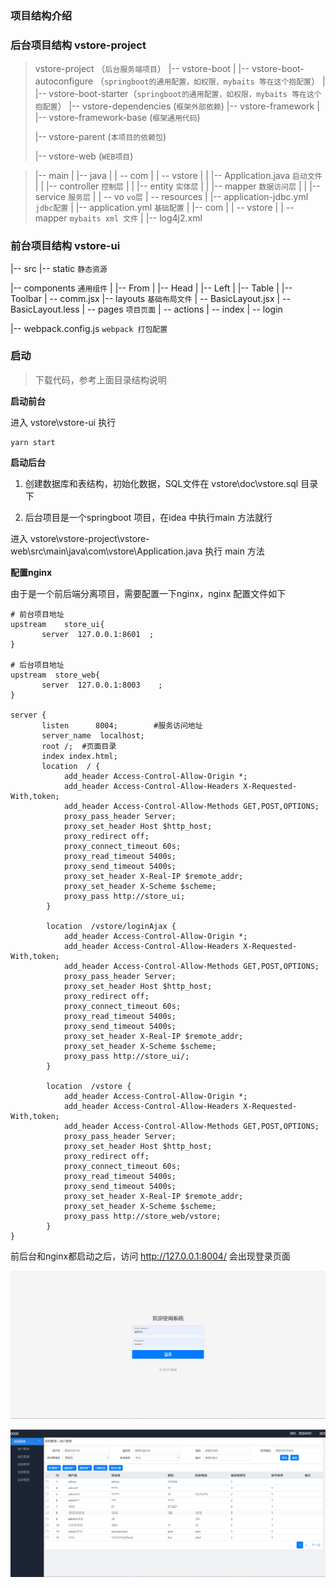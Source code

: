 [前言]: https://zhuanlan.zhihu.com/p/348214235	"前言"
[SpringSecurity技术介绍]: https://zhuanlan.zhihu.com/p/348243780	"SpringSecurity技术介绍"

### 项目结构介绍

### 后台项目结构 vstore-project

> vstore-project （`后台服务端项目`）
> |-- vstore-boot
> |   |-- vstore-boot-autoconfigure （`springboot的通用配置，如权限，mybaits 等在这个抱配置`）
> |   |-- vstore-boot-starter（`springboot的通用配置，如权限，mybaits 等在这个抱配置`）
> |-- vstore-dependencies (`框架外部依赖`)
> |-- vstore-framework
> |   |-- vstore-framework-base (`框架通用代码`)
>
> |-- vstore-parent (`本项目的依赖包`)
>
> |-- vstore-web  (`WEB项目`)

> |-- main
> |   |-- java
> |   |   -- com
> |   |       -- vstore
> |   |           |-- Application.java `启动文件`
> |   |           |-- controller `控制层`
> |   |           |-- entity `实体层`
> |   |           |-- mapper `数据访问层`
> |   |           |-- service `服务层`
> |   |           -- vo `vo层`
> |   -- resources
> |       |-- application-jdbc.yml `jdbc配置`
> |       |-- application.yml `基础配置`
> |       |-- com
> |       |   -- vstore
> |       |       -- mapper	`mybaits xml 文件`
> |       |-- log4j2.xml

### 前台项目结构 vstore-ui

|-- src
|-- static	`静态资源`

|-- components `通用组件`
|   |-- From
|   |-- Head
|   |-- Left
|   |-- Table
|   |-- Toolbar
|   -- comm.jsx
|-- layouts `基础布局文件`
|   -- BasicLayout.jsx
|   -- BasicLayout.less
| -- pages `项目页面`
|     -- actions
|     -- index
|     -- login

|-- webpack.config.js `webpack 打包配置`

### 启动

> 下载代码，参考上面目录结构说明

**启动前台**

进入 vstore\vstore-ui 执行

```
yarn start
```

**启动后台**

1. 创建数据库和表结构，初始化数据，SQL文件在 vstore\doc\vstore.sql  目录下

2. 后台项目是一个springboot 项目，在idea 中执行main 方法就行

进入 vstore\vstore-project\vstore-web\src\main\java\com\vstore\Application.java 执行 main 方法

**配置nginx**

由于是一个前后端分离项目，需要配置一下nginx，nginx 配置文件如下

```
# 前台项目地址
upstream	store_ui{
	   server  127.0.0.1:8601  ;    
}

# 后台项目地址
upstream  store_web{
       server  127.0.0.1:8003    ;    
}

server {
	   listen      8004;		#服务访问地址
       server_name  localhost;
	   root	/;  #页面目录
       index index.html;
	   location  / {
            add_header Access-Control-Allow-Origin *;
            add_header Access-Control-Allow-Headers X-Requested-With,token;
            add_header Access-Control-Allow-Methods GET,POST,OPTIONS;
            proxy_pass_header Server;
            proxy_set_header Host $http_host;
            proxy_redirect off;
            proxy_connect_timeout 60s;
            proxy_read_timeout 5400s;
            proxy_send_timeout 5400s;
            proxy_set_header X-Real-IP $remote_addr;
            proxy_set_header X-Scheme $scheme;
            proxy_pass http://store_ui;
        }
		
		location  /vstore/loginAjax {
            add_header Access-Control-Allow-Origin *;
            add_header Access-Control-Allow-Headers X-Requested-With,token;
            add_header Access-Control-Allow-Methods GET,POST,OPTIONS;
            proxy_pass_header Server;
            proxy_set_header Host $http_host;
            proxy_redirect off;
            proxy_connect_timeout 60s;
            proxy_read_timeout 5400s;
            proxy_send_timeout 5400s;
            proxy_set_header X-Real-IP $remote_addr;
            proxy_set_header X-Scheme $scheme;
            proxy_pass http://store_ui/;
        }
		
	    location  /vstore {	
            add_header Access-Control-Allow-Origin *;
            add_header Access-Control-Allow-Headers X-Requested-With,token;
            add_header Access-Control-Allow-Methods GET,POST,OPTIONS;
            proxy_pass_header Server;
            proxy_set_header Host $http_host;
            proxy_redirect off;
            proxy_connect_timeout 60s;
            proxy_read_timeout 5400s;
            proxy_send_timeout 5400s;
            proxy_set_header X-Real-IP $remote_addr;
            proxy_set_header X-Scheme $scheme;
            proxy_pass http://store_web/vstore;
        }
}
```

前后台和nginx都启动之后，访问 http://127.0.0.1:8004/ 会出现登录页面

![image-20210131195215986](README.assets/image-20210131195215986.png)

![image-20210131195304638](README.assets/image-20210131195304638.png)
